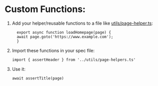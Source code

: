 # Custom Functions:

1. Add your helper/reusable functions to a file like [utils/page-helper.ts](utils/page-helper.ts):

   ```
     export async function loadHomepage(page) {
     await page.goto('https://www.example.com');
     }
   ```

2. Import these functions in your spec file:

   ```
   import { assertHeader } from '../utils/page-helpers.ts'
   ```

3. Use it:
   ```
   await assertTitle(page)
   ```
